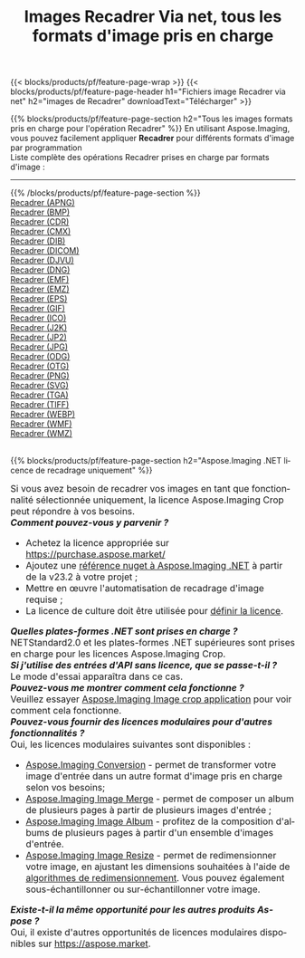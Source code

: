 ﻿---
title: Images Recadrer Via net, tous les formats d'image pris en charge 
weight: 3920
url: /fr/net/crop 
lang: fr
langdirlevel: 2
locales: zh-hans,ja,it,ru,de,es,fr,nl,id,lt,pl,pt,vi,tr,ko,zh-hant,ar,hi,th,sv,cs,uk,he
description: En utilisant Aspose.Imaging, vous pouvez facilement Recadrer images Via net
---

{{< blocks/products/pf/feature-page-wrap >}}
{{< blocks/products/pf/feature-page-header h1="Fichiers image Recadrer via net" h2="images de Recadrer" downloadText="Télécharger" >}}


{{% blocks/products/pf/feature-page-section  h2="Tous les images formats pris en charge pour l'opération Recadrer" %}}
En utilisant Aspose.Imaging, vous pouvez facilement appliquer **Recadrer** pour différents formats d'image par programmation
<br/>
Liste complète des opérations Recadrer prises en charge par formats d'image :
<hr/>
{{% /blocks/products/pf/feature-page-section %}}
<div class="container-fluid productfamilypage bg-gray">
    <div class="convertypes bg-gray agp-content section">
        <div class="container">
		<div class="row other-converters">
		    <div class='col-md-2 other-converter remove-lp remove-rp'><a href="/imaging/fr/net/crop/apng" >Recadrer (APNG)</a></div><div class='col-md-2 other-converter remove-lp remove-rp'><a href="/imaging/fr/net/crop/bmp" >Recadrer (BMP)</a></div><div class='col-md-2 other-converter remove-lp remove-rp'><a href="/imaging/fr/net/crop/cdr" >Recadrer (CDR)</a></div><div class='col-md-2 other-converter remove-lp remove-rp'><a href="/imaging/fr/net/crop/cmx" >Recadrer (CMX)</a></div><div class='col-md-2 other-converter remove-lp remove-rp'><a href="/imaging/fr/net/crop/dib" >Recadrer (DIB)</a></div><div class='col-md-2 other-converter remove-lp remove-rp'><a href="/imaging/fr/net/crop/dicom" >Recadrer (DICOM)</a></div><div class='col-md-2 other-converter remove-lp remove-rp'><a href="/imaging/fr/net/crop/djvu" >Recadrer (DJVU)</a></div><div class='col-md-2 other-converter remove-lp remove-rp'><a href="/imaging/fr/net/crop/dng" >Recadrer (DNG)</a></div><div class='col-md-2 other-converter remove-lp remove-rp'><a href="/imaging/fr/net/crop/emf" >Recadrer (EMF)</a></div><div class='col-md-2 other-converter remove-lp remove-rp'><a href="/imaging/fr/net/crop/emz" >Recadrer (EMZ)</a></div><div class='col-md-2 other-converter remove-lp remove-rp'><a href="/imaging/fr/net/crop/eps" >Recadrer (EPS)</a></div><div class='col-md-2 other-converter remove-lp remove-rp'><a href="/imaging/fr/net/crop/gif" >Recadrer (GIF)</a></div><div class='col-md-2 other-converter remove-lp remove-rp'><a href="/imaging/fr/net/crop/ico" >Recadrer (ICO)</a></div><div class='col-md-2 other-converter remove-lp remove-rp'><a href="/imaging/fr/net/crop/j2k" >Recadrer (J2K)</a></div><div class='col-md-2 other-converter remove-lp remove-rp'><a href="/imaging/fr/net/crop/jp2" >Recadrer (JP2)</a></div><div class='col-md-2 other-converter remove-lp remove-rp'><a href="/imaging/fr/net/crop/jpg" >Recadrer (JPG)</a></div><div class='col-md-2 other-converter remove-lp remove-rp'><a href="/imaging/fr/net/crop/odg" >Recadrer (ODG)</a></div><div class='col-md-2 other-converter remove-lp remove-rp'><a href="/imaging/fr/net/crop/otg" >Recadrer (OTG)</a></div><div class='col-md-2 other-converter remove-lp remove-rp'><a href="/imaging/fr/net/crop/png" >Recadrer (PNG)</a></div><div class='col-md-2 other-converter remove-lp remove-rp'><a href="/imaging/fr/net/crop/svg" >Recadrer (SVG)</a></div><div class='col-md-2 other-converter remove-lp remove-rp'><a href="/imaging/fr/net/crop/tga" >Recadrer (TGA)</a></div><div class='col-md-2 other-converter remove-lp remove-rp'><a href="/imaging/fr/net/crop/tiff" >Recadrer (TIFF)</a></div><div class='col-md-2 other-converter remove-lp remove-rp'><a href="/imaging/fr/net/crop/webp" >Recadrer (WEBP)</a></div><div class='col-md-2 other-converter remove-lp remove-rp'><a href="/imaging/fr/net/crop/wmf" >Recadrer (WMF)</a></div><div class='col-md-2 other-converter remove-lp remove-rp'><a href="/imaging/fr/net/crop/wmz" >Recadrer (WMZ)</a></div>
                </div>
        </div>
    </div>
</div>
<br/>

{{% blocks/products/pf/feature-page-section  h2="Aspose.Imaging .NET licence de recadrage uniquement" %}}
<div style="font-size:16px;">
Si vous avez besoin de recadrer vos images en tant que fonctionnalité sélectionnée uniquement, la licence Aspose.Imaging Crop peut répondre à vos besoins. <br/>
<i><b>Comment pouvez-vous y parvenir ?</b></i>
<ul>
<li>
Achetez la licence appropriée sur <a href="https://purchase.aspose.market/">https://purchase.aspose.market/</a>
</li>
<li>
Ajoutez une <a href="https://www.nuget.org/packages/Aspose.Imaging">référence nuget à Aspose.Imaging .NET</a> à partir de la v23.2 à votre projet ;
</li>
<li>
Mettre en œuvre l'automatisation de recadrage d'image requise ;
</li>
<li>
La licence de culture doit être utilisée pour <a href="https://docs.aspose.com/imaging/net/licensing/">définir la licence</a>.
</li>
</ul>
<i><b>Quelles plates-formes .NET sont prises en charge ?</b></i> <br/>
NETStandard2.0 et les plates-formes .NET supérieures sont prises en charge pour les licences Aspose.Imaging Crop.<br/>
<i><b>Si j'utilise des entrées d'API sans licence, que se passe-t-il ?</b></i><br/>
Le mode d'essai apparaîtra dans ce cas.<br/>
<i><b>Pouvez-vous me montrer comment cela fonctionne ?</b></i><br/>
Veuillez essayer <a href="https://products.aspose.app/imaging/fr/image-crop/">Aspose.Imaging Image crop application</a> pour voir comment cela fonctionne.<br/>
<i><b>Pouvez-vous fournir des licences modulaires pour d'autres fonctionnalités ?</b></i><br/>
Oui, les licences modulaires suivantes sont disponibles :<br/>
<ul>
<li>
<a href="https://products.aspose.com/imaging/fr/net/conversion/">Aspose.Imaging Conversion</a> - permet de transformer votre image d'entrée dans un autre format d'image pris en charge selon vos besoins;
</li>
<li>
<a href="https://products.aspose.com/imaging/fr/net/merge/">Aspose.Imaging Image Merge</a> - permet de composer un album de plusieurs pages à partir de plusieurs images d'entrée ;
</li>
<li>
<a href="https://products.aspose.com/imaging/fr/net/merge/">Aspose.Imaging Image Album</a> - profitez de la composition d'albums de plusieurs pages à partir d'un ensemble d'images d'entrée.
</li>
<li>
<a href="https://products.aspose.com/imaging/fr/net/resize/">Aspose.Imaging Image Resize</a> - permet de redimensionner votre image, en ajustant les dimensions souhaitées à l'aide de <a href="https://reference.aspose.com/imaging/net/aspose.imaging/resizetype/">algorithmes de redimensionnement</a>. Vous pouvez également sous-échantillonner ou sur-échantillonner votre image.
</li>
</ul>
<i><b>Existe-t-il la même opportunité pour les autres produits Aspose ?</b></i><br/>
Oui, il existe d'autres opportunités de licences modulaires disponibles sur <a href="https://aspose.market">https://aspose.market</a>.
</div>
<br/>
